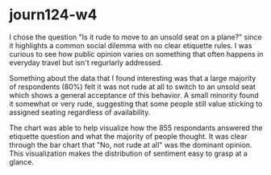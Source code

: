 # journ124-w4
I chose the question "Is it rude to move to an unsold seat on a plane?" since it highlights a common social dilemma with no clear etiquette rules. I was curious to see how public opinion varies on something that often happens in everyday travel but isn't regurlarly addressed.

Something about the data that I found interesting was that a large majority of respondents (80%) felt it was not rude at all to switch to an unsold seat which shows a general acceptance of this behavior. A small minority found it somewhat or very rude, suggesting that some people still value sticking to assigned seating regardless of availability.

The chart was able to help visualize how the 855 respondants answered the etiquette question and what the majority of people thought. It was clear through the bar chart that "No, not rude at all" was the dominant opinion. This visualization makes the distribution of sentiment easy to grasp at a glance.

